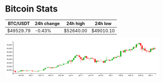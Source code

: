 # Bitcoin Stats

BTC/USDT|24h change|24h high|24h low|
|---|---|---|---|
|$49529.79|-0.43%|$52640.00|$49010.10|

<img src="./chart.svg">

